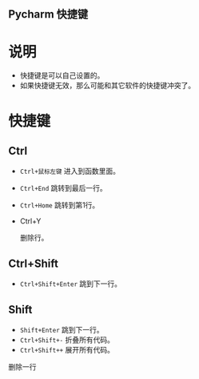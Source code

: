 Pycharm 快捷键
---

# 说明

- 快捷键是可以自己设置的。
- 如果快捷键无效，那么可能和其它软件的快捷键冲突了。

# 快捷键

## Ctrl

- `Ctrl+鼠标左键`
    进入到函数里面。
    
- `Ctrl+End`
    跳转到最后一行。
    
- `Ctrl+Home`
    跳转到第1行。
    
- Ctrl+Y

    删除行。
## Ctrl+Shift
- `Ctrl+Shift+Enter`
  跳到下一行。

## Shift
- `Shift+Enter`
  跳到下一行。
- `Ctrl+Shift+-`
    折叠所有代码。
- `Ctrl+Shift++`
    展开所有代码。

删除一行



